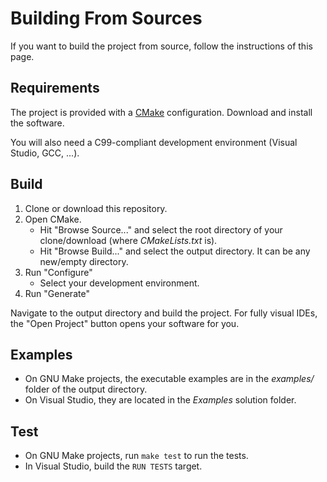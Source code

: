 # Building From Sources

If you want to build the project from source, follow the instructions of this page.

## Requirements

The project is provided with a [CMake](https://cmake.org/download/) configuration.
Download and install the software.

You will also need a C99-compliant development environment (Visual Studio, GCC, ...).

## Build

1. Clone or download this repository.
2. Open CMake.
   - Hit "Browse Source..." and select the root directory of your clone/download (where _CMakeLists.txt_ is).
   - Hit "Browse Build..." and select the output directory. It can be any new/empty directory.
3. Run "Configure"
   - Select your development environment.
4. Run "Generate"

Navigate to the output directory and build the project.
For fully visual IDEs, the "Open Project" button opens your software for you.

## Examples

- On GNU Make projects, the executable examples are in the _examples/_ folder of the output directory.
- On Visual Studio, they are located in the _Examples_ solution folder.

## Test

- On GNU Make projects, run `make test` to run the tests.
- In Visual Studio, build the `RUN TESTS` target.


